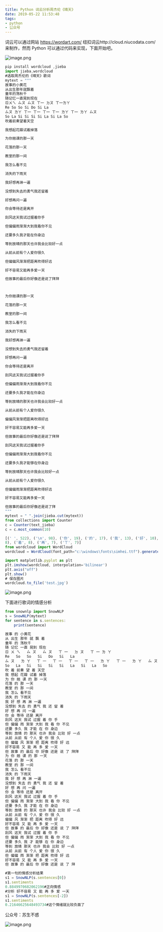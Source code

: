 ```yaml
---
title: Python 词云分析周杰伦《晴天》
date: 2019-05-22 11:53:48
tags:
- python
- 公众号
---
```


词云可以通过网站 https://wordart.com/ 纽扣词云http://cloud.niucodata.com/ 来制作，然而 Python 可以通过代码来实现，下面开始吧。

![image.png](https://upload-images.jianshu.io/upload_images/17817191-de54e88a7d3a239c.png?imageMogr2/auto-orient/strip%7CimageView2/2/w/1240)


```js
pip install wordcloud ,jieba
import jieba,wordcloud
#选取周杰伦的《晴天》歌词
mytext = """
故事的小黄花
从出生那年就飘着
童年的荡秋千
随记忆一直晃到现在
ㄖㄨㄟ ㄙㄡ ㄙㄡ ㄒ一 ㄉㄡ ㄒ一ㄌㄚ
Re So So Si Do Si La
ㄙㄡ ㄌㄚ ㄒ一 ㄒ一 ㄒ一 ㄒ一 ㄌㄚ ㄒ一 ㄌㄚ ㄙㄡ
So La Si Si Si Si La Si La So
吹着前奏望着天空

我想起花瓣试着掉落

为你翘课的那一天

花落的那一天

教室的那一间

我怎么看不见

消失的下雨天

我好想再淋一遍

没想到失去的勇气我还留着

好想再问一遍

你会等待还是离开

刮风这天我试过握着你手

但偏偏雨渐渐大到我看你不见

还要多久我才能在你身边

等到放晴的那天也许我会比较好一点

从前从前有个人爱你很久

但偏偏风渐渐把距离吹得好远

好不容易又能再多爱一天

但故事的最后你好像还是说了拜拜



为你翘课的那一天

花落的那一天

教室的那一间

我怎么看不见

消失的下雨天

我好想再淋一遍

没想到失去的勇气我还留着

好想再问一遍

你会等待还是离开

刮风这天我试过握着你手

但偏偏雨渐渐大到我看你不见

还要多久我才能在你身边

等到放晴的那天也许我会比较好一点

从前从前有个人爱你很久

偏偏风渐渐把距离吹得好远

好不容易又能再多爱一天

但故事的最后你好像还是说了拜拜

刮风这天我试过握着你手

但偏偏雨渐渐大到我看你不见

还要多久我才能够在你身边

等到放晴那天也许我会比较好一点

从前从前有个人爱你很久

但偏偏雨渐渐把距离吹得好远

好不容易又能再多爱一天

但故事的最后你好像还是说了拜
"""
mytext = " ".join(jieba.cut(mytext))
from collections import Counter
c = Counter(text_jieba)
c = c.most_common(10)

[(' ', 522), ('\n', 98), ('你', 19), ('的', 17), ('我', 13), ('好', 10), ('但',
8), ('着', 8), ('再', 7), ('ㄒ', 7)]
from wordcloud import WordCloud
wordcloud = WordCloud(font_path="c:\windows\fonts\simhei.ttf").generate(mytext)

import matplotlib.pyplot as plt
plt.imshow(wordcloud, interpolation='bilinear')
plt.axis("off")
plt.show()
# 保存图片
wordcloud.to_file('test.jpg')
```

![image.png](https://upload-images.jianshu.io/upload_images/17817191-a8419c1874dbf31e.png?imageMogr2/auto-orient/strip%7CimageView2/2/w/1240)


下面进行歌词的情感分析
```js
from snownlp import SnowNLP
s = SnowNLP(mytext)
for sentence in s.sentences:
    print(sentence)

故事 的 小黄花
从 出生 那年 就 飘 着
童年 的 荡秋千
随 记忆 一直 晃到 现在
ㄖ ㄨ ㄟ   ㄙ ㄡ   ㄙ ㄡ   ㄒ 一   ㄉ ㄡ   ㄒ 一 ㄌ ㄚ
Re   So   So   Si   Do   Si   La
ㄙ ㄡ   ㄌ ㄚ   ㄒ 一   ㄒ 一   ㄒ 一   ㄒ 一   ㄌ ㄚ   ㄒ 一   ㄌ ㄚ   ㄙ ㄡ
So   La   Si   Si   Si   Si   La   Si   La   So
吹 着 前奏 望 着 天空
我 想起 花瓣 试着 掉落
为 你 翘 课 的 那 一天
花落 的 那 一天
教室 的 那 一间
我 怎么 看不见
消失 的 下雨天
我 好 想 再 淋 一遍
没想到 失去 的 勇气 我 还 留 着
好 想 再 问 一遍
你 会 等待 还是 离开
刮风 这天 我试 过握 着 你 手
但 偏偏 雨 渐渐 大到 我 看 你 不见
还要 多久 我 才能 在 你 身边
等到 放晴 的 那天 也许 我会 比较 好 一点
从前 从前 有 个人 爱 你 很 久
但 偏偏 风 渐渐 把 距离 吹得 好 远
好不容易 又 能 再 多 爱 一天
但 故事 的 最后 你 好像 还是 说 了 拜拜
为 你 翘 课 的 那 一天
花落 的 那 一天
教室 的 那 一间
我 怎么 看不见
消失 的 下雨天
我 好 想 再 淋 一遍
没想到 失去 的 勇气 我 还 留 着
好 想 再 问 一遍
你 会 等待 还是 离开
刮风 这天 我试 过握 着 你 手
但 偏偏 雨 渐渐 大到 我 看 你 不见
还要 多久 我 才能 在 你 身边
等到 放晴 的 那天 也许 我会 比较 好 一点
从前 从前 有 个人 爱 你 很 久
偏偏 风 渐渐 把 距离 吹得 好 远
好不容易 又 能 再 多 爱 一天
但 故事 的 最后 你 好像 还是 说 了 拜拜
刮风 这天 我试 过握 着 你 手
但 偏偏 雨 渐渐 大到 我 看 你 不见
还要 多久 我 才 能够 在 你 身边
等到 放晴 那天 也许 我会 比较 好 一点
从前 从前 有 个人 爱 你 很 久
但 偏偏 雨 渐渐 把 距离 吹得 好 远
好不容易 又 能 再 多 爱 一天
但 故事 的 最后 你 好像 还是 说 了 拜

#第一句的情感分析结果
s1 = SnowNLP(s.sentences[0])
s1.sentiments
0.8849970682062196#正向情感
#分析 好不容易 又 能 再 多 爱 一天
s1 = SnowNLP(s.sentences[-2])
s1.sentiments
0.21646625648493734#这个情绪就比较负面了
```
公众号：苏生不惑

![image.png](https://upload-images.jianshu.io/upload_images/17817191-07e7d6bb987909f8.png?imageMogr2/auto-orient/strip%7CimageView2/2/w/1240)

